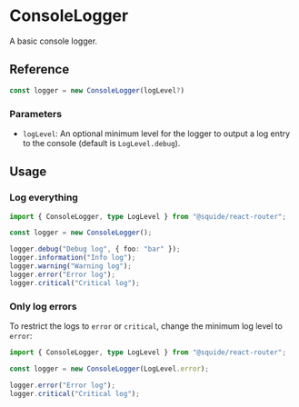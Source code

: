 # ConsoleLogger

A basic console logger.

## Reference

```ts
const logger = new ConsoleLogger(logLevel?)
```

### Parameters

- `logLevel`: An optional minimum level for the logger to output a log entry to the console (default is `LogLevel.debug`).

## Usage

### Log everything

```ts
import { ConsoleLogger, type LogLevel } from "@squide/react-router";

const logger = new ConsoleLogger();

logger.debug("Debug log", { foo: "bar" });
logger.information("Info log");
logger.warning("Warning log");
logger.error("Error log");
logger.critical("Critical log");
```

### Only log errors

To restrict the logs to `error` or `critical`, change the minimum log level to `error`:

```ts
import { ConsoleLogger, type LogLevel } from "@squide/react-router";

const logger = new ConsoleLogger(LogLevel.error);

logger.error("Error log");
logger.critical("Critical log");
```


